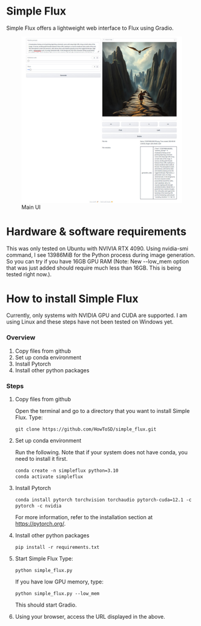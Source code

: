 # Simple Flux
Simple Flux offers a lightweight web interface to Flux using Gradio.


<figure>
  <img src="docs/resources/main_ui.jpg" alt="UI">
  <figcaption>Main UI</figcaption>
</figure>

# Hardware & software requirements
This was only tested on Ubuntu with NVIVIA RTX 4090.
Using nvidia-smi command, I see 13986MiB for the Python process during image generation.
So you can try if you have 16GB GPU RAM (Note: New --low_mem option that was just added should require much less than 16GB. This is being tested right now.).

# How to install Simple Flux
Currently, only systems with NVIDIA GPU and CUDA are supported.
I am using Linux and these steps have not been tested on Windows yet.

### Overview
1. Copy files from github
1. Set up conda environment
1. Install Pytorch
1. Install other python packages

### Steps
1. Copy files from github

   Open the terminal and go to a directory that you want to install Simple Flux.
   Type:
   ```
   git clone https://github.com/HowToSD/simple_flux.git
   ```

2. Set up conda environment

    Run the following. Note that if your system does not have conda, you need to install it first.

    ```
    conda create -n simpleflux python=3.10
    conda activate simpleflux
    ```

3. Install Pytorch
   
    ```
    conda install pytorch torchvision torchaudio pytorch-cuda=12.1 -c pytorch -c nvidia
    ```
    For more information, refer to the installation section at https://pytorch.org/.


4. Install other python packages

    ```
    pip install -r requirements.txt
    ```

5. Start Simple Flux
   Type:
   ```
   python simple_flux.py
   ```

   If you have low GPU memory, type:
   ```
   python simple_flux.py --low_mem
   ```

   This should start Gradio.

5.  Using your browser, access the URL displayed in the above.
